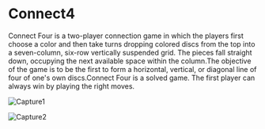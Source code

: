 # Connect4
Connect Four is a two-player connection game in which the players first choose a color and then take turns dropping colored discs from the top into a seven-column, six-row vertically suspended grid. The pieces fall straight down, occupying the next available space within the column.The objective of the game is to be the first to form a horizontal, vertical, or diagonal line of four of one's own discs.Connect Four is a solved game. The first player can always win by playing the right moves.

![Capture1](https://github.com/ramueega07/Connect4/assets/85166840/1c92c614-9a1a-4bdc-931e-bf555fd67476)

![Capture2](https://github.com/ramueega07/Connect4/assets/85166840/6a968c99-60a5-4dbf-a42c-f1a22efe29da)
